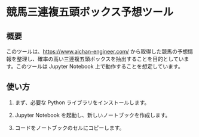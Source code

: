 # 競馬三連複五頭ボックス予想ツール

## 概要

このツールは、https://www.aichan-engineer.com/ から取得した競馬の予想情報を整理し、確率の高い三連複五頭ボックスを抽出することを目的としています。このツールは Jupyter Notebook 上で動作することを想定しています。

## 使い方

1. まず、必要な Python ライブラリをインストールします。

2. Jupyter Notebook を起動し、新しいノートブックを作成します。

3. コードをノートブックのセルにコピーします。
